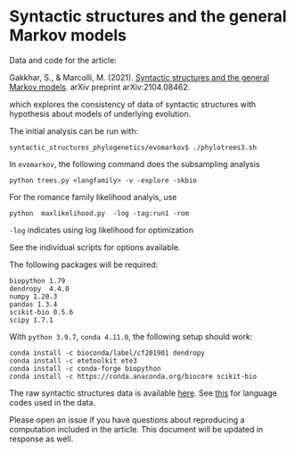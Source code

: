 # Syntactic structures and the general Markov models

Data and code for the article: 

Gakkhar, S., & Marcolli, M. (2021). [Syntactic structures and the general Markov models](https://arxiv.org/abs/2104.08462). arXiv preprint arXiv:2104.08462. 

which explores the consistency of data of syntactic structures with hypothesis about models of underlying evolution.

The initial analysis can be run with: 

    syntactic_structures_phylogenetics/evomarkov$ ./phylotrees3.sh 

In `evomarkov`, the following command does the subsampling analysis
    
    python trees.py <langfamily> -v -explore -skbio

For the romance family likelihood analyis, use 

    python  maxlikelihood.py  -log -tag:run1 -rom      

`-log` indicates using log likelihood for optimization

See the individual scripts for options available. 

The following packages will be required: 

    biopython 1.79    
    dendropy  4.4.0 
    numpy 1.20.3 
    pandas 1.3.4        
    scikit-bio 0.5.6         
    scipy 1.7.1

With `python 3.9.7`, `conda 4.11.0`, the following setup should work: 

    conda install -c bioconda/label/cf201901 dendropy
    conda install -c etetoolkit ete3
    conda install -c conda-forge biopython
    conda install -c https://conda.anaconda.org/biocore scikit-bio

The raw syntactic structures data is available [here](evomarkov/raw). See [this](evomarkov/parsed/translate.json) for language codes used in the data.  

Please open an issue if you have questions about reproducing a computation included in the article. This document will be updated in response as well. 

